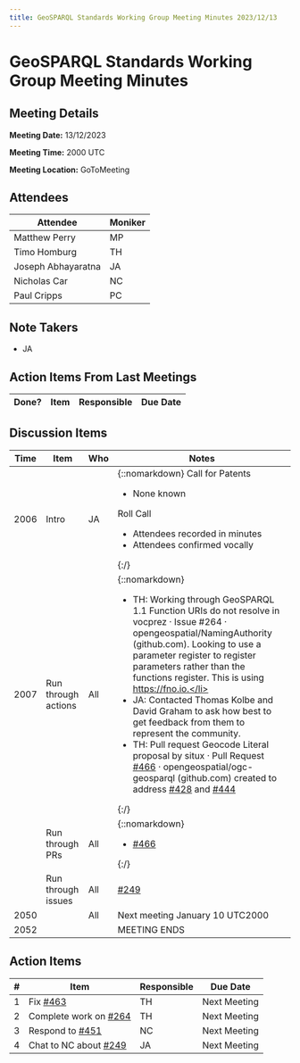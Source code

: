 ```yaml
---
title: GeoSPARQL Standards Working Group Meeting Minutes 2023/12/13
---
```

# GeoSPARQL Standards Working Group Meeting Minutes
## Meeting Details
**Meeting Date:** 13/12/2023

**Meeting Time:** 2000 UTC

**Meeting Location:** GoToMeeting  

## Attendees

| Attendee | Moniker |
| ---- | ---- |
| Matthew Perry | MP |
| Timo Homburg | TH |
| Joseph Abhayaratna | JA |
| Nicholas Car | NC |
| Paul Cripps | PC |

## Note Takers
- JA

## Action Items From Last Meetings

| Done? | Item | Responsible | Due Date |
| ---- | ---- | ---- | ---- |

## Discussion Items

| Time | Item | Who | Notes |
| ---- | ---- | ---- | ---- |
| 2006 | Intro | JA | {::nomarkdown} Call for Patents<ul><li>None known</li></ul>Roll Call<ul><li>Attendees recorded in minutes</li><li>Attendees confirmed vocally</li></ul>{:/} |
| 2007 | Run through actions | All | {::nomarkdown}<ul><li>TH: Working through GeoSPARQL 1.1 Function URIs do not resolve in vocprez · Issue #264 · opengeospatial/NamingAuthority (github.com). Looking to use a parameter register to register parameters rather than the functions register. This is using https://fno.io.</li><li>JA: Contacted Thomas Kolbe and David Graham to ask how best to get feedback from them to represent the community.</li><li>TH: Pull request Geocode Literal proposal by situx · Pull Request [#466](https://github.com/opengeospatial/ogc-geosparql/pull/466) · opengeospatial/ogc-geosparql (github.com) created to address [#428](https://github.com/opengeospatial/ogc-geosparql/issues/428) and [#444](https://github.com/opengeospatial/ogc-geosparql/issues/444)</li></ul>{:/} |
| <br/> | Run through PRs | All | {::nomarkdown}<ul><li>[#466](https://github.com/opengeospatial/ogc-geosparql/pull/466)</li></ul>{:/} |
| <br/> | Run through issues | All | [#249](https://github.com/opengeospatial/ogc-geosparql/issues/249)  |
| 2050 | | All | Next meeting January 10 UTC2000 |
| 2052 | | | MEETING ENDS |


## Action Items

| \# | Item | Responsible | Due Date |
| ---- | ---- | ---- | ---- |
| <span name="action_1">1</span> | Fix [#463](https://github.com/opengeospatial/ogc-geosparql/issues/463) | TH | Next Meeting |
| <span name="action_2">2</span> | Complete work on [#264](https://github.com/opengeospatial/ogc-geosparql/issues/264) | TH | Next Meeting |
| <span name="action_3">3</span> | Respond to [#451](https://github.com/opengeospatial/ogc-geosparql/issues/451) | NC | Next Meeting |
| <span name="action_4">4</span> | Chat to NC about  [#249](https://github.com/opengeospatial/ogc-geosparql/issues/249) | JA | Next Meeting |
